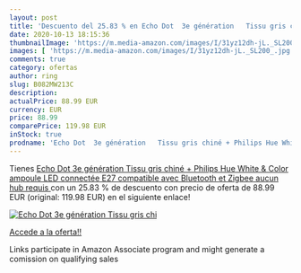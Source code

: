 ```yaml
---
layout: post
title: 'Descuento del 25.83 % en Echo Dot  3e génération   Tissu gris chi'
date: 2020-10-13 18:15:36
thumbnailImage: 'https://m.media-amazon.com/images/I/31yz12dh-jL._SL200_.jpg'
images: [ 'https://m.media-amazon.com/images/I/31yz12dh-jL._SL200_.jpg' ]
comments: true
category: ofertas
author: ring
slug: B082MW213C
description:
actualPrice: 88.99 EUR
currency: EUR
price: 88.99
comparePrice: 119.98 EUR
inStock: true
prodname: 'Echo Dot  3e génération   Tissu gris chiné + Philips Hue White & Color ampoule LED connectée  E27   compatible avec Bluetooth et Zigbee  aucun hub requis '
---
```


Tienes [Echo Dot  3e génération   Tissu gris chiné + Philips Hue White & Color ampoule LED connectée  E27   compatible avec Bluetooth et Zigbee  aucun hub requis ](https://www.amazon.fr/dp/B082MW213C/?tag=tolees0d-21) con un 25.83 % de descuento con precio de oferta de 88.99 EUR (original: 119.98 EUR) en el siguiente enlace!

[![Echo Dot  3e génération   Tissu gris chi](https://m.media-amazon.com/images/I/31yz12dh-jL._SL200_.jpg)](https://www.amazon.fr/dp/B082MW213C/?tag=tolees0d-21)

[Accede a la oferta!!](https://www.amazon.fr/dp/B082MW213C/?tag=tolees0d-21)

Links participate in Amazon Associate program and might generate a comission on qualifying sales


